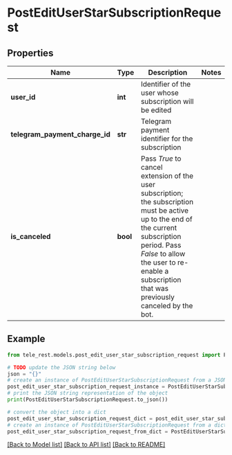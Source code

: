 # PostEditUserStarSubscriptionRequest


## Properties

Name | Type | Description | Notes
------------ | ------------- | ------------- | -------------
**user_id** | **int** | Identifier of the user whose subscription will be edited | 
**telegram_payment_charge_id** | **str** | Telegram payment identifier for the subscription | 
**is_canceled** | **bool** | Pass *True* to cancel extension of the user subscription; the subscription must be active up to the end of the current subscription period. Pass *False* to allow the user to re-enable a subscription that was previously canceled by the bot. | 

## Example

```python
from tele_rest.models.post_edit_user_star_subscription_request import PostEditUserStarSubscriptionRequest

# TODO update the JSON string below
json = "{}"
# create an instance of PostEditUserStarSubscriptionRequest from a JSON string
post_edit_user_star_subscription_request_instance = PostEditUserStarSubscriptionRequest.from_json(json)
# print the JSON string representation of the object
print(PostEditUserStarSubscriptionRequest.to_json())

# convert the object into a dict
post_edit_user_star_subscription_request_dict = post_edit_user_star_subscription_request_instance.to_dict()
# create an instance of PostEditUserStarSubscriptionRequest from a dict
post_edit_user_star_subscription_request_from_dict = PostEditUserStarSubscriptionRequest.from_dict(post_edit_user_star_subscription_request_dict)
```
[[Back to Model list]](../README.md#documentation-for-models) [[Back to API list]](../README.md#documentation-for-api-endpoints) [[Back to README]](../README.md)



